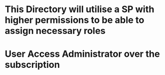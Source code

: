 # This Directory will utilise a SP with higher permissions to be able to assign necessary roles
# User Access Administrator over the subscription